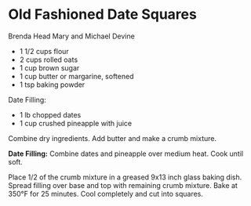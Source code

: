# Old Fashioned Date Squares

Brenda Head
Mary and Michael Devine

- 1 1/2 cups flour
- 2 cups rolled oats
- 1 cup brown sugar
- 1 cup butter or margarine, softened
- 1 tsp baking powder

Date Filling:

- 1 lb chopped dates
- 1 cup crushed pineapple with juice

Combine dry ingredients. Add butter and make a crumb mixture.

**Date Filling:** Combine dates and pineapple over medium heat. Cook until soft.

Place 1/2 of the crumb mixture in a greased 9x13 inch glass baking dish.  Spread filling over base and top with remaining crumb mixture. Bake at 350°F for 25 minutes. Cool completely and cut into squares.